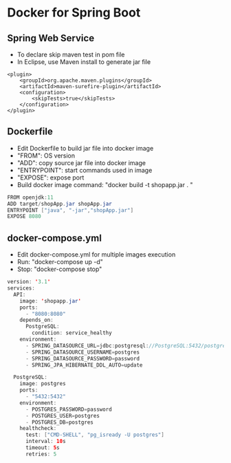 # Docker for Spring Boot

## Spring Web Service
- To declare skip maven test in pom file
- In Eclipse, use Maven install to generate jar file

```Script
<plugin>
    <groupId>org.apache.maven.plugins</groupId>
    <artifactId>maven-surefire-plugin</artifactId>
    <configuration>
        <skipTests>true</skipTests>
    </configuration>
</plugin>
```

## Dockerfile
- Edit Dockerfile to build jar file into docker image
- "FROM": OS version
- "ADD": copy source jar file into docker image 
- "ENTRYPOINT": start commands used in image
- "EXPOSE": expose port
- Build docker image command: "docker build -t shopapp.jar . "

```Java
FROM openjdk:11
ADD target/shopApp.jar shopApp.jar
ENTRYPOINT ["java", "-jar","shopApp.jar"]
EXPOSE 8080
```

## docker-compose.yml
- Edit docker-compose.yml for multiple images execution
- Run: "docker-compose up -d"
- Stop: "docker-compose stop"

```Java
version: '3.1'
services:
  API:
    image: 'shopapp.jar'
    ports:
      - "8080:8080"
    depends_on:
      PostgreSQL:
        condition: service_healthy
    environment:
      - SPRING_DATASOURCE_URL=jdbc:postgresql://PostgreSQL:5432/postgres
      - SPRING_DATASOURCE_USERNAME=postgres
      - SPRING_DATASOURCE_PASSWORD=password
      - SPRING_JPA_HIBERNATE_DDL_AUTO=update

  PostgreSQL:
    image: postgres
    ports:
      - "5432:5432"
    environment:
      - POSTGRES_PASSWORD=password
      - POSTGRES_USER=postgres
      - POSTGRES_DB=postgres
    healthcheck:
      test: ["CMD-SHELL", "pg_isready -U postgres"]
      interval: 10s
      timeout: 5s
      retries: 5
```
